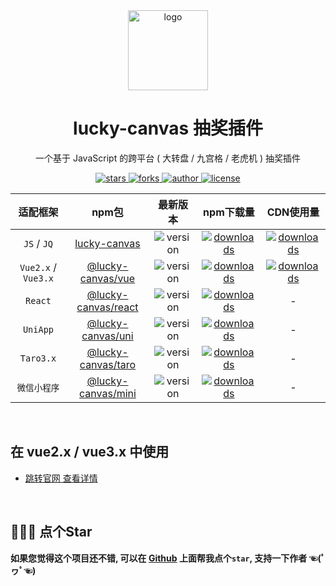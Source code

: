 
<div align="center">
  <img src="https://unpkg.com/buuing@0.0.1/imgs/lucky-canvas.png" width="128" alt="logo" />
  <h1>lucky-canvas 抽奖插件</h1>
  <p>一个基于 JavaScript 的跨平台 ( 大转盘 / 九宫格 / 老虎机 ) 抽奖插件</p>
  <p>
    <a href="https://github.com/LuckDraw/lucky-canvas/stargazers" target="_black">
      <img src="https://img.shields.io/github/stars/luckdraw/lucky-canvas?color=%23ffba15&logo=github&style=flat-square" alt="stars" />
    </a>
    <a href="https://github.com/luckdraw/lucky-canvas/network/members" target="_black">
      <img src="https://img.shields.io/github/forks/luckdraw/lucky-canvas?color=%23ffba15&logo=github&style=flat-square" alt="forks" />
    </a>
    <a href="https://github.com/buuing" target="_black">
      <img src="https://img.shields.io/badge/Author-%20buuing%20-7289da.svg?&logo=github&style=flat-square" alt="author" />
    </a>
    <a href="https://github.com/luckdraw/lucky-canvas/blob/master/LICENSE" target="_black">
      <img src="https://img.shields.io/github/license/luckdraw/lucky-canvas?color=%232dce89&logo=github&style=flat-square" alt="license" />
    </a>
  </p>
</div>

<div align="center">

|适配框架|npm包|最新版本|npm下载量|CDN使用量|
| :-: | :-: | :-: | :-: | :-: |
|`JS` / `JQ`|[lucky-canvas](https://100px.net/usage/js.html)|<img src="https://img.shields.io/npm/v/lucky-canvas?color=%23ffba15&logo=npm&style=flat-square" alt="version" />|<a href="https://www.npmjs.com/package/lucky-canvas" target="_black"><img src="https://img.shields.io/npm/dm/lucky-canvas?color=%23ffba15&logo=npm&style=flat-square" alt="downloads" /></a>|<a href="https://www.jsdelivr.com/package/npm/lucky-canvas" target="_black"><img src="https://data.jsdelivr.com/v1/package/npm/lucky-canvas/badge" alt="downloads" /></a>|
|`Vue2.x` / `Vue3.x`|[@lucky-canvas/vue](https://100px.net/usage/vue.html)|<img src="https://img.shields.io/npm/v/@lucky-canvas/vue?color=%23ffba15&logo=npm&style=flat-square" alt="version" />|<a href="https://www.npmjs.com/package/@lucky-canvas/vue" target="_black"><img src="https://img.shields.io/npm/dm/@lucky-canvas/vue?color=%23ffba15&logo=npm&style=flat-square" alt="downloads" /></a>|<a href="https://www.jsdelivr.com/package/npm/@lucky-canvas/vue" target="_black"><img src="https://data.jsdelivr.com/v1/package/npm/@lucky-canvas/vue/badge" alt="downloads" /></a>|
|`React`|[@lucky-canvas/react](https://100px.net/usage/react.html)|<img src="https://img.shields.io/npm/v/@lucky-canvas/react?color=%23ffba15&logo=npm&style=flat-square" alt="version" />|<a href="https://www.npmjs.com/package/@lucky-canvas/react" target="_black"><img src="https://img.shields.io/npm/dm/@lucky-canvas/react?color=%23ffba15&logo=npm&style=flat-square" alt="downloads" /></a>|-|
|`UniApp`|[@lucky-canvas/uni](https://100px.net/usage/uni.html)|<img src="https://img.shields.io/npm/v/@lucky-canvas/uni?color=%23ffba15&logo=npm&style=flat-square" alt="version" />|<a href="https://www.npmjs.com/package/@lucky-canvas/uni" target="_black"><img src="https://img.shields.io/npm/dm/@lucky-canvas/uni?color=%23ffba15&logo=npm&style=flat-square" alt="downloads" /></a>|-|
|`Taro3.x`|[@lucky-canvas/taro](https://100px.net/usage/taro.html)|<img src="https://img.shields.io/npm/v/@lucky-canvas/taro?color=%23ffba15&logo=npm&style=flat-square" alt="version" />|<a href="https://www.npmjs.com/package/@lucky-canvas/taro" target="_black"><img src="https://img.shields.io/npm/dm/@lucky-canvas/taro?color=%23ffba15&logo=npm&style=flat-square" alt="downloads" /></a>|-|
|`微信小程序`|[@lucky-canvas/mini](https://100px.net/usage/wx.html)|<img src="https://img.shields.io/npm/v/@lucky-canvas/mini?color=%23ffba15&logo=npm&style=flat-square" alt="version" />|<a href="https://www.npmjs.com/package/@lucky-canvas/mini" target="_black"><img src="https://img.shields.io/npm/dm/@lucky-canvas/mini?color=%23ffba15&logo=npm&style=flat-square" alt="downloads" /></a>|-|

</div>

<br />

## 在 vue2.x / vue3.x 中使用

- [跳转官网 查看详情](https://100px.net/usage/vue.html)

<br />

## 🙏🙏🙏 点个Star

**如果您觉得这个项目还不错, 可以在 [Github](https://github.com/LuckDraw/lucky-canvas) 上面帮我点个`star`, 支持一下作者 ☜(ﾟヮﾟ☜)**

